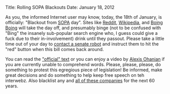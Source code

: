 Title: Rolling SOPA Blackouts
Date: January 18, 2012

As you, the informed Internet user may know, today, the 18th of January, is officially: "Blackout from [SOPA][4] day". Sites like [Reddit][1], [Wikipedia][2], and [Boing Boing][3] will take the day off, and presumably binge (not to be confused with "Bing" the insanely sub-popular search engine who, I guess could give a fuck due to their in-involvement) drink until they passout. Please take a little time out of your day to [contact a senate robot][5] and instruct them to hit the "red" button when this bill comes back around.

You can read the ["official" text][6] or you can enjoy a video by [Alexis Ohanian][7] if you are currently unable to comprehend words. Please, please, please, do something to protest this egregious piece of legislation! Be informed, make great decisions and do something to help keep free speech on teh interwebz. Also blacklist any and [all of these companies][8] for the next 60 years.

[1]: http://www.reddit.com/ 'Reddit'
[2]: http://www.wikipedia.org/ 'Wikipedia'
[3]: http://www.boingboing.net/ 'Boing Boing'
[4]: http://youtu.be/-JFfN5pKzFU 'Steaming pile of shit'
[5]: http://www.senate.gov/general/contact_information/senators_cfm.cfm 'Robots'
[6]: http://www.opencongress.org/bill/112-h3261/show 'Open Congress'
[7]: http://youtu.be/tT_SwAteJ9M
[8]: http://www.ibtimes.com/articles/276991/20120105/sopa-companies-businesses-groups-support-controversial-bill.htm 'Clown-tards'
